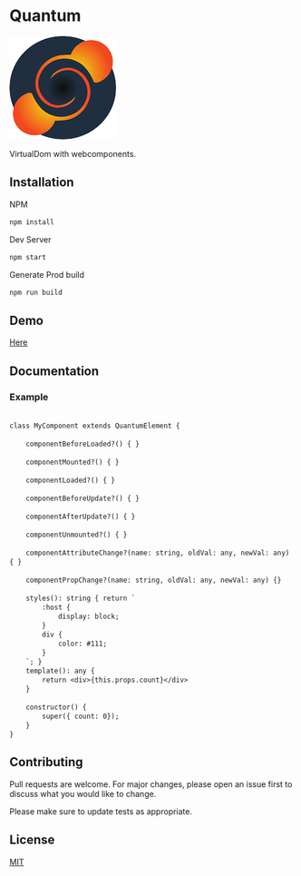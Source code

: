 # Quantum

![](https://github.com/SirReiva/quantum/blob/master/logobig.png?raw=true)

VirtualDom with webcomponents.

## Installation

NPM

```bash
npm install
```
Dev Server
```bash
npm start
```
Generate Prod build
```bash
npm run build
```

## Demo

[Here](https://sirreiva.github.io/quantumtest/)

## Documentation

### Example
```tsx

class MyComponent extends QuantumElement {

    componentBeforeLoaded?() { }

    componentMounted?() { }

    componentLoaded?() { }

    componentBeforeUpdate?() { }

    componentAfterUpdate?() { }

    componentUnmounted?() { }

    componentAttributeChange?(name: string, oldVal: any, newVal: any) { }

    componentPropChange?(name: string, oldVal: any, newVal: any) {}

    styles(): string { return `
        :host {
            display: block;
        }
        div {
            color: #111;
        }
    `; }
    template(): any {
        return <div>{this.props.count}</div>
    }

    constructor() {
        super({ count: 0});
    }
}
```

## Contributing
Pull requests are welcome. For major changes, please open an issue first to discuss what you would like to change.

Please make sure to update tests as appropriate.

## License
[MIT](https://choosealicense.com/licenses/mit/)